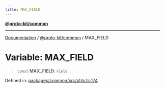 ```yaml
---
title: MAX_FIELD
---
```


[**@proto-kit/common**](../README.md)

***

[Documentation](../../../README.md) / [@proto-kit/common](../README.md) / MAX\_FIELD

# Variable: MAX\_FIELD

> `const` **MAX\_FIELD**: `Field`

Defined in: [packages/common/src/utils.ts:174](https://github.com/proto-kit/framework/blob/b953c754e500c62f01fbbd6d09adfb2f5577269d/packages/common/src/utils.ts#L174)
